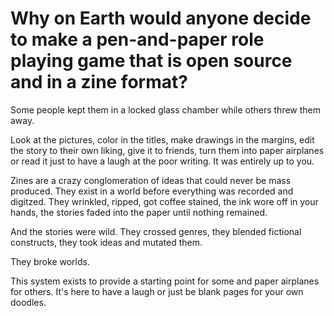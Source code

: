 # Why on Earth would anyone decide to make a pen-and-paper role playing game that is open source and in a zine format?

Some people kept them in a locked glass chamber while others threw them away. 

Look at the pictures, color in the titles, make drawings in the margins, edit the story to their own liking, give it to friends, turn them into paper airplanes or read it just to have a laugh at the poor writing. It was entirely up to you.

Zines are a crazy conglomeration of ideas that could never be mass produced. They exist in a world before everything was recorded and digitzed. They wrinkled, ripped, got coffee stained, the ink wore off in your hands, the stories faded into the paper until nothing remained.

And the stories were wild. They crossed genres, they blended fictional constructs, they took ideas and mutated them. 

They broke worlds.

This system exists to provide a starting point for some and paper airplanes for others. It's here to have a laugh or just be blank pages for your own doodles. 



